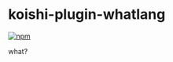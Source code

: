 # koishi-plugin-whatlang

[![npm](https://img.shields.io/npm/v/@adminyf/koishi-plugin-whatlang?style=flat-square)](https://www.npmjs.com/package/@adminyf/koishi-plugin-whatlang)

what?

